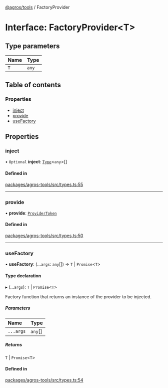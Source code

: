 [@agros/tools](../index.md) / FactoryProvider

# Interface: FactoryProvider<T\>

## Type parameters

| Name | Type |
| :------ | :------ |
| `T` | `any` |

## Table of contents

### Properties

- [inject](FactoryProvider.md#inject)
- [provide](FactoryProvider.md#provide)
- [useFactory](FactoryProvider.md#usefactory)

## Properties

### <a id="inject" name="inject"></a> inject

• `Optional` **inject**: [`Type`](../index.md#type)<`any`\>[]

#### Defined in

[packages/agros-tools/src/types.ts:55](https://github.com/agrosjs/agros/blob/e5e3da1/packages/agros-tools/src/types.ts#L55)

___

### <a id="provide" name="provide"></a> provide

• **provide**: [`ProviderToken`](../index.md#providertoken)

#### Defined in

[packages/agros-tools/src/types.ts:50](https://github.com/agrosjs/agros/blob/e5e3da1/packages/agros-tools/src/types.ts#L50)

___

### <a id="usefactory" name="usefactory"></a> useFactory

• **useFactory**: (...`args`: `any`[]) => `T` \| `Promise`<`T`\>

#### Type declaration

▸ (...`args`): `T` \| `Promise`<`T`\>

Factory function that returns an instance of the provider to be injected.

##### Parameters

| Name | Type |
| :------ | :------ |
| `...args` | `any`[] |

##### Returns

`T` \| `Promise`<`T`\>

#### Defined in

[packages/agros-tools/src/types.ts:54](https://github.com/agrosjs/agros/blob/e5e3da1/packages/agros-tools/src/types.ts#L54)
